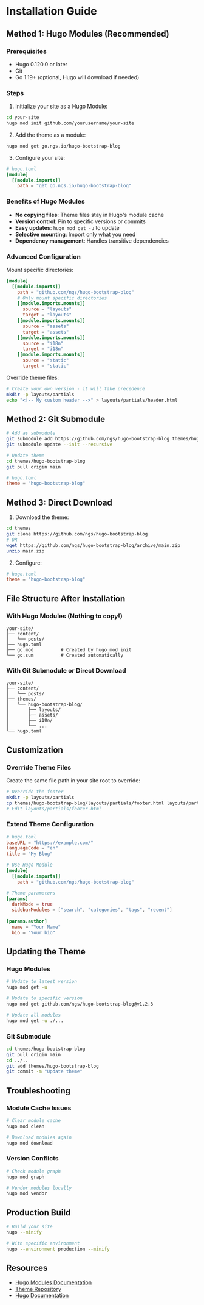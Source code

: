# Installation Guide

## Method 1: Hugo Modules (Recommended)

### Prerequisites
- Hugo 0.120.0 or later
- Git
- Go 1.19+ (optional, Hugo will download if needed)

### Steps

1. Initialize your site as a Hugo Module:
```bash
cd your-site
hugo mod init github.com/yourusername/your-site
```

2. Add the theme as a module:
```bash
hugo mod get go.ngs.io/hugo-bootstrap-blog
```

3. Configure your site:
```toml
# hugo.toml
[module]
  [[module.imports]]
    path = "get go.ngs.io/hugo-bootstrap-blog"
```

### Benefits of Hugo Modules
- **No copying files**: Theme files stay in Hugo's module cache
- **Version control**: Pin to specific versions or commits
- **Easy updates**: `hugo mod get -u` to update
- **Selective mounting**: Import only what you need
- **Dependency management**: Handles transitive dependencies

### Advanced Configuration

Mount specific directories:
```toml
[module]
  [[module.imports]]
    path = "github.com/ngs/hugo-bootstrap-blog"
    # Only mount specific directories
    [[module.imports.mounts]]
      source = "layouts"
      target = "layouts"
    [[module.imports.mounts]]
      source = "assets"
      target = "assets"
    [[module.imports.mounts]]
      source = "i18n"
      target = "i18n"
    [[module.imports.mounts]]
      source = "static"
      target = "static"
```

Override theme files:
```bash
# Create your own version - it will take precedence
mkdir -p layouts/partials
echo "<!-- My custom header -->" > layouts/partials/header.html
```

## Method 2: Git Submodule

```bash
# Add as submodule
git submodule add https://github.com/ngs/hugo-bootstrap-blog themes/hugo-bootstrap-blog
git submodule update --init --recursive

# Update theme
cd themes/hugo-bootstrap-blog
git pull origin main
```

```toml
# hugo.toml
theme = "hugo-bootstrap-blog"
```

## Method 3: Direct Download

1. Download the theme:
```bash
cd themes
git clone https://github.com/ngs/hugo-bootstrap-blog
# OR
wget https://github.com/ngs/hugo-bootstrap-blog/archive/main.zip
unzip main.zip
```

2. Configure:
```toml
# hugo.toml
theme = "hugo-bootstrap-blog"
```

## File Structure After Installation

### With Hugo Modules (Nothing to copy!)
```
your-site/
├── content/
│   └── posts/
├── hugo.toml
├── go.mod          # Created by hugo mod init
└── go.sum          # Created automatically
```

### With Git Submodule or Direct Download
```
your-site/
├── content/
│   └── posts/
├── themes/
│   └── hugo-bootstrap-blog/
│       ├── layouts/
│       ├── assets/
│       ├── i18n/
│       └── ...
└── hugo.toml
```

## Customization

### Override Theme Files
Create the same file path in your site root to override:

```bash
# Override the footer
mkdir -p layouts/partials
cp themes/hugo-bootstrap-blog/layouts/partials/footer.html layouts/partials/
# Edit layouts/partials/footer.html
```

### Extend Theme Configuration
```toml
# hugo.toml
baseURL = "https://example.com/"
languageCode = "en"
title = "My Blog"

# Use Hugo Module
[module]
  [[module.imports]]
    path = "github.com/ngs/hugo-bootstrap-blog"

# Theme parameters
[params]
  darkMode = true
  sidebarModules = ["search", "categories", "tags", "recent"]
  
[params.author]
  name = "Your Name"
  bio = "Your bio"
```

## Updating the Theme

### Hugo Modules
```bash
# Update to latest version
hugo mod get -u

# Update to specific version
hugo mod get github.com/ngs/hugo-bootstrap-blog@v1.2.3

# Update all modules
hugo mod get -u ./...
```

### Git Submodule
```bash
cd themes/hugo-bootstrap-blog
git pull origin main
cd ../..
git add themes/hugo-bootstrap-blog
git commit -m "Update theme"
```

## Troubleshooting

### Module Cache Issues
```bash
# Clear module cache
hugo mod clean

# Download modules again
hugo mod download
```

### Version Conflicts
```bash
# Check module graph
hugo mod graph

# Vendor modules locally
hugo mod vendor
```

## Production Build

```bash
# Build your site
hugo --minify

# With specific environment
hugo --environment production --minify
```

## Resources

- [Hugo Modules Documentation](https://gohugo.io/hugo-modules/)
- [Theme Repository](https://github.com/ngs/hugo-bootstrap-blog)
- [Hugo Documentation](https://gohugo.io/documentation/)